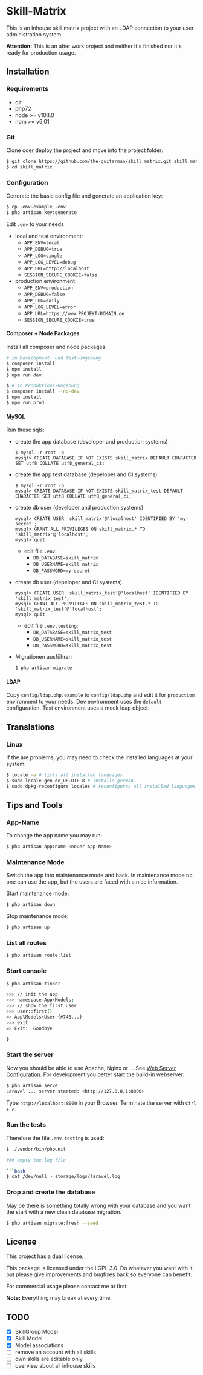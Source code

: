 # Skill-Matrix

This is an inhouse skill matrix project with an LDAP connection to your 
user administration system.

**Attention:** This is an after work project and neither it's finished nor it's ready for production usage.

## Installation

### Requirements

- git
- php72
- node >= v10.1.0
- npm >= v6.01

### Git

Clone oder deploy the project and move into the project folder:

```bash
$ git clone https://github.com/the-guitarman/skill_matrix.git skill_matrix
$ cd skill_matrix
```

### Configuration

Generate the basic config file and generate an application key:

```bash
$ cp .env.example .env
$ php artisan key:generate
```

Edit `.env` to your needs
- local and test environment:
  - `APP_ENV=local`
  - `APP_DEBUG=true`
  - `APP_LOG=single`
  - `APP_LOG_LEVEL=debug`
  - `APP_URL=http://localhost`
  - `SESSION_SECURE_COOKIE=false`
- production environment:
  - `APP_ENV=production`
  - `APP_DEBUG=false`
  - `APP_LOG=daily`
  - `APP_LOG_LEVEL=error`
  - `APP_URL=https://www.PROJEKT-DOMAIN.de`
  - `SESSION_SECURE_COOKIE=true`

#### Composer + Node Packages

Install all composer and node packages:

```bash
# in Development- und Test-Umgebung
$ composer install
$ npm install
$ npm run dev

$ # in Produktions-Umgebung
$ composer install --no-dev 
$ npm install
$ npm run prod
```

#### MySQL

Run these sqls:

- create the app database (developer and production systems)
    ```
    $ mysql -r root -p
    mysql> CREATE DATABASE IF NOT EXISTS skill_matrix DEFAULT CHARACTER SET utf8 COLLATE utf8_general_ci;
    ```

- create the app test database (depeloper and CI systems)
    ```
    $ mysql -r root -p
    mysql> CREATE DATABASE IF NOT EXISTS skill_matrix_test DEFAULT CHARACTER SET utf8 COLLATE utf8_general_ci;
    ```

- create db user (developer and production systems)
    ```
    mysql> CREATE USER 'skill_matrix'@'localhost' IDENTIFIED BY 'my-secret';
    mysql> GRANT ALL PRIVILEGES ON skill_matrix.* TO 'skill_matrix'@'localhost';
    mysql> quit
    ```
  - edit file `.env`: 
    - `DB_DATABASE=skill_matrix`
    - `DB_USERNAME=skill_matrix`
    - `DB_PASSWORD=my-secret`

- create db user (depeloper and CI systems)
    ```
    mysql> CREATE USER 'skill_matrix_test'@'localhost' IDENTIFIED BY 'skill_matrix_test';
    mysql> GRANT ALL PRIVILEGES ON skill_matrix_test.* TO 'skill_matrix_test'@'localhost';
    mysql> quit
    ```
  - edit file `.env.testing`:  
    - `DB_DATABASE=skill_matrix_test`
    - `DB_USERNAME=skill_matrix_test`
    - `DB_PASSWORD=skill_matrix_test`
  
- Migrationen ausführen

    ```bash
    $ php artisan migrate
    ```

#### LDAP

Copy `config/ldap.php.example` to `config/ldap.php` and edit it for `production` environment to your needs. Dev environment
uses the `default` configuration. Test environment uses a mock ldap object.

## Translations

### Linux

If the are problems, you may need to check the installed languages at your system: 

```bash
$ locale -a # lists all installed languages
$ sudo locale-gen de_DE.UTF-8 # installs german
$ sudo dpkg-reconfigure locales # reconfigures all installed languages
```

## Tips and Tools

### App-Name

To change the app name you may run:

```bash
$ php artisan app:name <neuer App-Name>
```

### Maintenance Mode

Switch the app into maintenance mode and back. In maintenance mode no one can use the app, 
but the users are faced with a nice information. 

Start maintenance mode:

```bash
$ php artisan down
```

Stop maintenance mode:

```bash
$ php artisan up
```

### List all routes

```bash
$ php artisan route:list
```

### Start console

```bash
$ php artisan tinker

>>> // init the app
>>> namespace App\Models;
>>> // show the first user
>>> User::first()
=> App\Models\User {#748...}
>>> exit
=> Exit:  Goodbye

$
```

### Start the server

Now you should be able to use Apache, Nginx or ... See [Web Server Configuration](https://laravel.com/docs/5.6#web-server-configuration).
For development you better start the build-in webserver:

```bash
$ php artisan serve
Laravel ... server started: <http://127.0.0.1:8000>
```

Type `http://localhost:8000` in your Browser.
Terminate the server with `Ctrl + c`.

### Run the tests

Therefore the file `.env.testing` is used: 

```bash
$ ./vendor/bin/phpunit

### empty the log file

```bash
$ cat /dev/null > storage/logs/laravel.log
```

### Drop and create the database

May be there is something totally wrong with your database and you want the 
start with a new clean database migration.

```bash
$ php artisan migrate:fresh --seed
```

## License

This project has a dual license.

This package is licensed under the LGPL 3.0. Do whatever you want with it, but please give improvements and bugfixes back so everyone can benefit.

For commercial usage please contact me at first.

**Note:** Everything may break at every time.

## TODO

- [x] SkillGroup Model
- [x] Skill Model
- [x] Model associations
- [ ] remove an account with all skills
- [ ] own skills are editable only
- [ ] overview about all inhouse skills